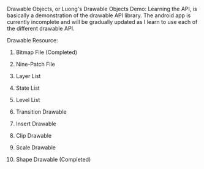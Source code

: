 Drawable Objects, or Luong\'s Drawable Objects Demo: Learning the API, is basically a demonstration of the drawable API library. The android app is currently incomplete and will be gradually updated as I learn to use each of the different drawable API.

Drawable Resource:

1. Bitmap File (Completed)

2. Nine-Patch File

3. Layer List

4. State List

5. Level List

6. Transition Drawable

7. Insert Drawable

8. Clip Drawable

9. Scale Drawable

10. Shape Drawable (Completed)